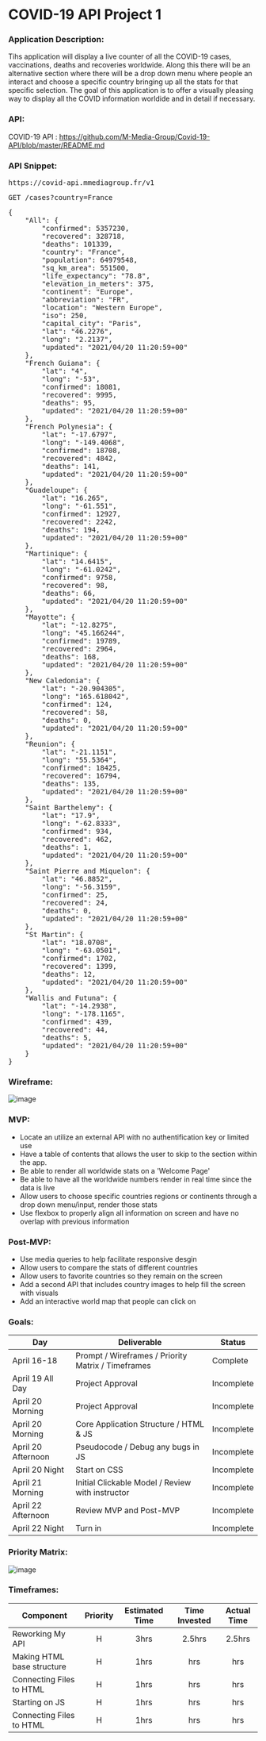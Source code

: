 # COVID-19 API Project 1

### **Application Description:**

Tihs application will display a live counter of all the COVID-19 cases, vaccinations, deaths and recoveries worldwide. Along this there will be an alternative section where there will be a drop down menu where people an interact and choose a specific country bringing up all the stats for that specific selection. The goal of this application is to offer a visually pleasing way to display all the COVID information worldide and in detail if necessary.

### **API:**

COVID-19 API : https://github.com/M-Media-Group/Covid-19-API/blob/master/README.md

### **API Snippet:**

<pre>https://covid-api.mmediagroup.fr/v1</pre>

<pre>GET /cases?country</span>=<span class="hljs-string">France</pre>

<pre>{
    "All": {
        "confirmed": 5357230,
        "recovered": 328718,
        "deaths": 101339,
        "country": "France",
        "population": 64979548,
        "sq_km_area": 551500,
        "life_expectancy": "78.8",
        "elevation_in_meters": 375,
        "continent": "Europe",
        "abbreviation": "FR",
        "location": "Western Europe",
        "iso": 250,
        "capital_city": "Paris",
        "lat": "46.2276",
        "long": "2.2137",
        "updated": "2021/04/20 11:20:59+00"
    },
    "French Guiana": {
        "lat": "4",
        "long": "-53",
        "confirmed": 18081,
        "recovered": 9995,
        "deaths": 95,
        "updated": "2021/04/20 11:20:59+00"
    },
    "French Polynesia": {
        "lat": "-17.6797",
        "long": "-149.4068",
        "confirmed": 18708,
        "recovered": 4842,
        "deaths": 141,
        "updated": "2021/04/20 11:20:59+00"
    },
    "Guadeloupe": {
        "lat": "16.265",
        "long": "-61.551",
        "confirmed": 12927,
        "recovered": 2242,
        "deaths": 194,
        "updated": "2021/04/20 11:20:59+00"
    },
    "Martinique": {
        "lat": "14.6415",
        "long": "-61.0242",
        "confirmed": 9758,
        "recovered": 98,
        "deaths": 66,
        "updated": "2021/04/20 11:20:59+00"
    },
    "Mayotte": {
        "lat": "-12.8275",
        "long": "45.166244",
        "confirmed": 19789,
        "recovered": 2964,
        "deaths": 168,
        "updated": "2021/04/20 11:20:59+00"
    },
    "New Caledonia": {
        "lat": "-20.904305",
        "long": "165.618042",
        "confirmed": 124,
        "recovered": 58,
        "deaths": 0,
        "updated": "2021/04/20 11:20:59+00"
    },
    "Reunion": {
        "lat": "-21.1151",
        "long": "55.5364",
        "confirmed": 18425,
        "recovered": 16794,
        "deaths": 135,
        "updated": "2021/04/20 11:20:59+00"
    },
    "Saint Barthelemy": {
        "lat": "17.9",
        "long": "-62.8333",
        "confirmed": 934,
        "recovered": 462,
        "deaths": 1,
        "updated": "2021/04/20 11:20:59+00"
    },
    "Saint Pierre and Miquelon": {
        "lat": "46.8852",
        "long": "-56.3159",
        "confirmed": 25,
        "recovered": 24,
        "deaths": 0,
        "updated": "2021/04/20 11:20:59+00"
    },
    "St Martin": {
        "lat": "18.0708",
        "long": "-63.0501",
        "confirmed": 1702,
        "recovered": 1399,
        "deaths": 12,
        "updated": "2021/04/20 11:20:59+00"
    },
    "Wallis and Futuna": {
        "lat": "-14.2938",
        "long": "-178.1165",
        "confirmed": 439,
        "recovered": 44,
        "deaths": 5,
        "updated": "2021/04/20 11:20:59+00"
    }
}</pre>

### **Wireframe:**

![image](https://user-images.githubusercontent.com/82814499/115401072-fc5d6b80-a1b7-11eb-83e3-b4a17501bb06.png)

### **MVP:**

- Locate an utilize an external API with no authentification key or limited use
- Have a table of contents that allows the user to skip to the section within the app.
- Be able to render all worldwide stats on a 'Welcome Page'
- Be able to have all the worldwide numbers render in real time since the data is live
- Allow users to choose specific countries regions or continents through a drop down menu/input, render those stats
- Use flexbox to properly align all information on screen and have no overlap with previous information

### **Post-MVP:**

- Use media queries to help facilitate responsive desgin
- Allow users to compare the stats of different countries
- Allow users to favorite countries so they remain on the screen
- Add a second API that includes country images to help fill the screen with visuals
- Add an interactive world map that people can click on

### **Goals:**

|  Day | Deliverable | Status
|---|---| ---|
|April 16-18| Prompt / Wireframes / Priority Matrix / Timeframes | Complete
|April 19 All Day| Project Approval | Incomplete
|April 20 Morning| Project Approval | Incomplete
|April 20 Morning| Core Application Structure / HTML & JS| Incomplete
|April 20 Afternoon| Pseudocode / Debug any bugs in JS | Incomplete
|April 20 Night| Start on CSS | Incomplete
|April 21 Morning| Initial Clickable Model / Review with instructor  | Incomplete
|April 22 Afternoon| Review MVP and Post-MVP| Incomplete
|April 22 Night| Turn in | Incomplete

### **Priority Matrix:**

![image](https://user-images.githubusercontent.com/82814499/115259627-0d4aa600-a100-11eb-956d-08c0cda78fc9.png)

### **Timeframes:**

| Component | Priority | Estimated Time | Time Invested | Actual Time |
| --- | :---: |  :---: | :---: | :---: |
| Reworking My API | H | 3hrs| 2.5hrs | 2.5hrs |
| Making HTML base structure | H | 1hrs| hrs | hrs |
| Connecting Files to HTML| H | 1hrs| hrs | hrs |
| Starting on JS | H | 1hrs| hrs | hrs |
| Connecting Files to HTML| H | 1hrs| hrs | hrs |

